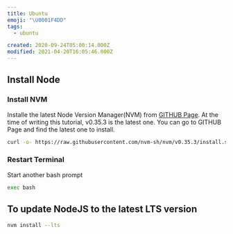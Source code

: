 ```yaml
---
title: Ubuntu
emoji: "\U0001F4DD"
tags:
  - ubuntu

created: 2020-09-24T05:00:14.000Z
modified: 2021-04-20T16:05:46.000Z
---
```


## Install Node

### Install NVM

Installe the latest Node Version Manager(NVM) from [GITHUB Page](https://github.com/nvm-sh/nvm). At the time of writing this tutorial, v0.35.3 is the latest one. You can go to GITHUB Page and find the latest one to install.

```sh
curl -o- https://raw.githubusercontent.com/nvm-sh/nvm/v0.35.3/install.sh | bash
```

### Restart Terminal

Start another bash prompt

```sh
exec bash
```

## To update NodeJS to the latest LTS version

```sh
nvm install --lts
```
